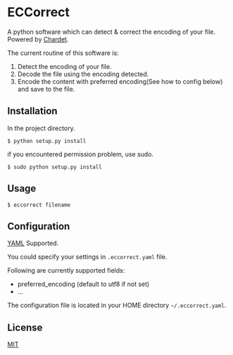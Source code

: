 # ECCorrect
A python software which can detect &amp; correct the encoding of your file. Powered  by [Chardet](https://github.com/chardet/chardet).

The current routine of this software is:

1. Detect the encoding of your file.
2. Decode the file using the encoding detected.
3. Encode the content with preferred encoding(See how to config below) and save to the file.


## Installation



In the project directory.

	$ python setup.py install
	
if you encountered permission problem, use sudo.

	$ sudo python setup.py install

## Usage

	$ eccorrect filename
	
## Configuration

[YAML](http://yaml.org/) Supported.

You could specify your settings in `.eccorrect.yaml` file.

Following are currently supported fields:

* preferred_encoding (default to utf8 if not set)
* ...

The configuration file is located in your HOME directory `~/.eccorrect.yaml`.


## License
[MIT](https://github.com/LathamZ/ECCorrect/blob/master/LICENSE)

